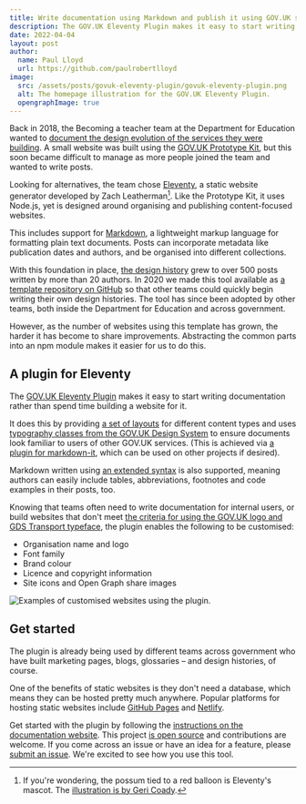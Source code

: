 ```yaml
---
title: Write documentation using Markdown and publish it using GOV.UK styles
description: The GOV.UK Eleventy Plugin makes it easy to start writing documentation rather than spend time building a website for it.
date: 2022-04-04
layout: post
author:
  name: Paul Lloyd
  url: https://github.com/paulrobertlloyd
image:
  src: /assets/posts/govuk-eleventy-plugin/govuk-eleventy-plugin.png
  alt: The homepage illustration for the GOV.UK Eleventy Plugin.
  opengraphImage: true
---
```


Back in 2018, the Becoming a teacher team at the Department for Education wanted to [document the design evolution of the services they were building](https://x-govuk.github.io/govuk-design-history-docs/case-study/). A small website was built using the [GOV.UK Prototype Kit](https://govuk-prototype-kit.herokuapp.com/docs), but this soon became difficult to manage as more people joined the team and wanted to write posts.

Looking for alternatives, the team chose [Eleventy](https://11ty.dev), a static website generator developed by Zach Leatherman[^1]. Like the Prototype Kit, it uses Node.js, yet is designed around organising and publishing content-focused websites.

This includes support for [Markdown](https://www.markdownguide.org), a lightweight markup language for formatting plain text documents. Posts can incorporate metadata like publication dates and authors, and be organised into different collections.

With this foundation in place, [the design history](https://bat-design-history.netlify.app/) grew to over 500 posts written by more than 20 authors. In 2020 we made this tool available as [a template repository on GitHub](https://github.com/x-govuk/govuk-design-history-template) so that other teams could quickly begin writing their own design histories. The tool has since been adopted by other teams, both inside the Department for Education and across government.

However, as the number of websites using this template has grown, the harder it has become to share improvements. Abstracting the common parts into an npm module makes it easier for us to do this.

## A plugin for Eleventy

The [GOV.UK Eleventy Plugin](https://x-govuk.github.io/govuk-eleventy-plugin/) makes it easy to start writing documentation rather than spend time building a website for it.

It does this by providing [a set of layouts](https://x-govuk.github.io/govuk-eleventy-plugin/layouts/) for different content types and uses [typography classes from the GOV.UK Design System](https://design-system.service.gov.uk/styles/typography/) to ensure documents look familiar to users of other GOV.UK services. (This is achieved via [a plugin for markdown-it](https://github.com/x-govuk/markdown-it-govuk), which can be used on other projects if desired).

Markdown written using [an extended syntax](https://x-govuk.github.io/govuk-eleventy-plugin/markdown-advanced/) is also supported, meaning authors can easily include tables, abbreviations, footnotes and code examples in their posts, too.

Knowing that teams often need to write documentation for internal users, or build websites that don't meet [the criteria for using the GOV.UK logo and GDS Transport typeface](https://www.gov.uk/service-manual/design/making-your-service-look-like-govuk), the plugin enables the following to be customised:

* Organisation name and logo
* Font family
* Brand colour
* Licence and copyright information
* Site icons and Open Graph share images

![Examples of customised websites using the plugin.](/assets/posts/govuk-eleventy-plugin/customisation-examples.png)

## Get started

The plugin is already being used by different teams across government who have built marketing pages, blogs, glossaries – and design histories, of course.

One of the benefits of static websites is they don't need a database, which means they can be hosted pretty much anywhere. Popular platforms for hosting static websites include [GitHub Pages](https://pages.github.com) and [Netlify](https://www.netlify.com).

Get started with the plugin by following the [instructions on the documentation website](https://x-govuk.github.io/govuk-eleventy-plugin/get-started). This project [is open source](https://github.com/x-govuk/govuk-eleventy-plugin) and contributions are welcome. If you come across an issue or have an idea for a feature, please [submit an issue](https://github.com/x-govuk/govuk-eleventy-plugin/issues). We're excited to see how you use this tool.

[^1]: If you're wondering, the possum tied to a red balloon is Eleventy's mascot. The [illustration is by Geri Coady](https://www.11ty.dev/blog/new-mascot-from-geri-coady/).
